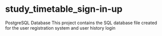 # study_timetable_sign-in-up
PostgreSQL Database
This project contains the SQL database file created for the user registration system and user history login
